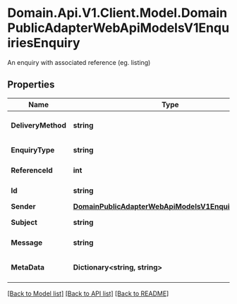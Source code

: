 # Domain.Api.V1.Client.Model.DomainPublicAdapterWebApiModelsV1EnquiriesEnquiry
An enquiry with associated reference (eg. listing)
## Properties

Name | Type | Description | Notes
------------ | ------------- | ------------- | -------------
**DeliveryMethod** | **string** | Delivery method of the enquiry | [optional] 
**EnquiryType** | **string** | Type of enquiry | [optional] 
**ReferenceId** | **int** | Listing identifier | [optional] 
**Id** | **string** | Enquiry identifier | [optional] 
**Sender** | [**DomainPublicAdapterWebApiModelsV1EnquiriesSender**](DomainPublicAdapterWebApiModelsV1EnquiriesSender.md) |  | [optional] 
**Subject** | **string** | Enquiry subject | [optional] 
**Message** | **string** | Enquiry message | [optional] 
**MetaData** | **Dictionary&lt;string, string&gt;** | MetaData of the enquiry | [optional] 

[[Back to Model list]](../README.md#documentation-for-models) [[Back to API list]](../README.md#documentation-for-api-endpoints) [[Back to README]](../README.md)

